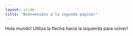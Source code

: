 ```yaml
---
layout: slide
title: "Bienvenidos a la segunda página!"
---
```

Hola mundo!
Utiliza la flecha hacia la izquierda para volver!
